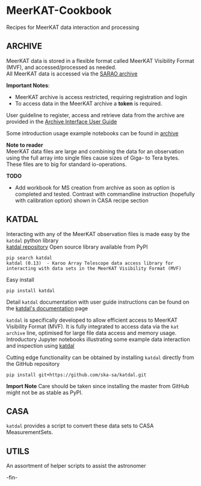 # MeerKAT-Cookbook
Recipes for MeerKAT data interaction and processing


## ARCHIVE
MeerKAT data is stored in a flexible format called MeerKAT Visibility Format (MVF), and accessed/processed as needed.    
All MeerKAT data is accessed via the [SARAO archive](https://archive.sarao.ac.za/)     

**Important Notes**:
* MeerKAT archive is access restricted, requiring registration and login
* To access data in the MeerKAT archive a **token** is required.

User guideline to register, access and retrieve data from the archive are provided in the
[Archive Interface User Guide](https://archive.sarao.ac.za/statics/Archive_Interface_User_Guide.pdf)

Some introduction usage example notebooks can be found in 
[archive](https://github.com/ska-sa/MeerKAT-Cookbook/tree/master/archive)

**Note to reader**    
MeerKAT data files are large and combining the data for an observation using the full array into single files cause sizes of Giga- to Tera bytes.
These files are to big for standard io-operations.     

**TODO**
* Add workbook for MS creation from archive as soon as option is completed and tested.
Contrast with commandline instruction (hopefully with calibration option) shown in CASA recipe section


## KATDAL
Interacting with any of the MeerKAT observation files is made easy by the `katdal` python library   
[katdal repository](https://github.com/ska-sa/katdal)
Open source library available from PyPI
```
pip search katdal
katdal (0.13)  - Karoo Array Telescope data access library for interacting with data sets in the MeerKAT Visibility Format (MVF)
```    
Easy install     
```
pip install katdal
```

Detail `katdal` documentation with user guide instructions can be found on the [katdal's documentation](https://katdal.readthedocs.io/en/latest/index.html) page

`katdal` is specifically developed to allow efficient access to MeerKAT Visibility Format (MVF). It is fully integrated to access data via the `kat archive` line, optimised for large file data access and memory usage. 
Introductory Jupyter notebooks illustrating some example data interaction and inspection using 
[katdal](https://github.com/ska-sa/MeerKAT-Cookbook/tree/master/katdal)

Cutting edge functionality can be obtained by installing `katdal` directly from the GitHub repository    
```
pip install git+https://github.com/ska-sa/katdal.git
```
**Import Note**
Care should be taken since installing the master from GitHub might not be as stable as PyPI.


## CASA
`katdal` provides a script to convert these data sets to CASA MeasurementSets.


## UTILS
An assortment of helper scripts to assist the astronomer

 -fin-

